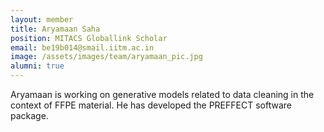 ```yaml
---
layout: member
title: Aryamaan Saha
position: MITACS Globallink Scholar
email: be19b014@smail.iitm.ac.in
image: /assets/images/team/aryamaan_pic.jpg
alumni: true
---
```


Aryamaan is working on generative models related to data cleaning in the context of FFPE material. He has developed the PREFFECT software package.